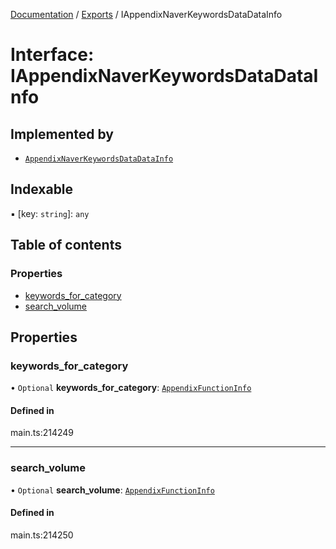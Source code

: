 [Documentation](../README.md) / [Exports](../modules.md) / IAppendixNaverKeywordsDataDataInfo

# Interface: IAppendixNaverKeywordsDataDataInfo

## Implemented by

- [`AppendixNaverKeywordsDataDataInfo`](../classes/AppendixNaverKeywordsDataDataInfo.md)

## Indexable

▪ [key: `string`]: `any`

## Table of contents

### Properties

- [keywords\_for\_category](IAppendixNaverKeywordsDataDataInfo.md#keywords_for_category)
- [search\_volume](IAppendixNaverKeywordsDataDataInfo.md#search_volume)

## Properties

### keywords\_for\_category

• `Optional` **keywords\_for\_category**: [`AppendixFunctionInfo`](../classes/AppendixFunctionInfo.md)

#### Defined in

main.ts:214249

___

### search\_volume

• `Optional` **search\_volume**: [`AppendixFunctionInfo`](../classes/AppendixFunctionInfo.md)

#### Defined in

main.ts:214250
